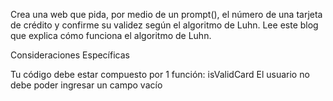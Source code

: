 Crea una web que pida, por medio de un prompt(), el número de una tarjeta de crédito y confirme su validez según el algoritmo de Luhn. Lee este blog que explica cómo funciona el algoritmo de Luhn.

Consideraciones Específicas

Tu código debe estar compuesto por 1 función: isValidCard
El usuario no debe poder ingresar un campo vacío
